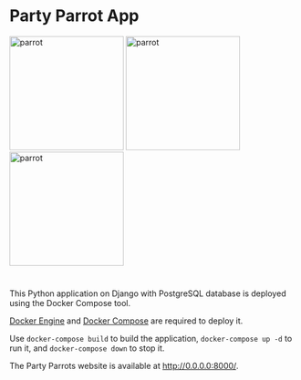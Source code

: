 <h1>Party Parrot App</h1>

<img src='media/images/party-parrot.gif' alt='parrot' height="200" width="200">
<img src='media/images/party-parrot.gif' alt='parrot' height="200" width="200">
<img src='media/images/party-parrot.gif' alt='parrot' height="200" width="200">
<br>
<br>
<h3></h3>

This Python application on Django with PostgreSQL database is deployed using the Docker Compose tool.

[Docker Engine](https://docs.docker.com/engine/install/) and [Docker Compose](https://docs.docker.com/compose/install/) are required to deploy it.

Use `docker-compose build` to build the application, `docker-compose up -d` to run it, and `docker-compose down` to stop it.

The Party Parrots website is available at http://0.0.0.0:8000/.